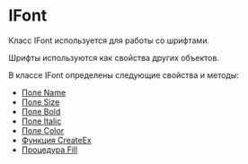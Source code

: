 ﻿---
Title: Компонент IFont
Keywords: IFont, Font, Шрифт
Link: .Ctrl.IFont
---

# IFont

Класс IFont используется для работы со шрифтами.

Шрифты используются как свойства других объектов.

В классе IFont определены следующие свойства и методы:

* [Поле Name](topic:.Custom.ComClasses.Ctrl.IFont.Name)
* [Поле Size](topic:.Custom.ComClasses.Ctrl.IFont.Size)
* [Поле Bold](topic:.Custom.ComClasses.Ctrl.IFont.Bold)
* [Поле Italic](topic:.Custom.ComClasses.Ctrl.IFont.Italic)
* [Поле Color](topic:.Custom.ComClasses.Ctrl.IFont.Color)
* [Функция CreateEx](topic:.Custom.ComClasses.Ctrl.IFont.CreateEx)
* [Процедура Fill](topic:.Custom.ComClasses.Ctrl.IFont.Fill)
